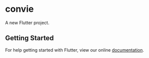 # convie

A new Flutter project.

## Getting Started

For help getting started with Flutter, view our online
[documentation](https://flutter.io/).
